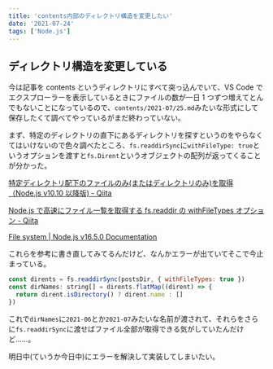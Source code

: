 ```yaml
---
title: 'contents内部のディレクトリ構造を変更したい'
date: '2021-07-24'
tags: ['Node.js']
---
```


## ディレクトリ構造を変更している

今は記事を contents というディレクトリにすべて突っ込んでいて、VS Code でエクスプローラーを表示しているときにファイルの数が一日 1 つずつ増えてとんでもないことになっているので、`contents/2021-07/25.md`みたいな形式にして保存したくて調べてやっているがまだ終わっていない。

まず、特定のディレクトリの直下にあるディレクトリを探すというのをやらなくてはいけないので色々調べたところ、`fs.readdirSync`に`withFileType: true`というオプションを渡すと`fs.Dirent`というオブジェクトの配列が返ってくることが分かった。

[特定ディレクトリ配下のファイルのみ\(またはディレクトリのみ\)を取得（Node\.js v10\.10 以降版\) \- Qiita](https://qiita.com/takeyuichi/items/65477e9c8ff5cfc6fdef)

[Node\.js で高速にファイル一覧を取得する fs\.readdir の withFileTypes オプション \- Qiita](https://qiita.com/shisama/items/affb219514eb1166198e)

[File system \| Node\.js v16\.5\.0 Documentation](https://nodejs.org/api/fs.html#fs_class_fs_dirent)

これらを参考に書き直してみてるんだけど、なんかエラーが出ていてそこで今止まっている。

```js
const dirents = fs.readdirSync(postsDir, { withFileTypes: true })
const dirNames: string[] = dirents.flatMap((dirent) => {
  return dirent.isDirectory() ? dirent.name : []
})
```

これで`dirNames`に`2021-06`とか`2021-07`みたいな名前が渡されて、それらをさらに`fs.readdirSync`に渡せばファイル全部が取得できる気がしていたんだけど……。

明日中(ていうか今日中)にエラーを解決して実装してしまいたい。

